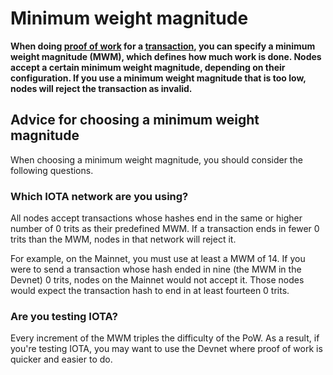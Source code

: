 # Minimum weight magnitude

**When doing [proof of work](../transactions/proof-of-work.md) for a [transaction](../transactions/transactions.md), you can specify a minimum weight magnitude (MWM), which defines how much work is done. Nodes accept a certain minimum weight magnitude, depending on their configuration. If you use a minimum weight magnitude that is too low, nodes will reject the transaction as invalid.**

## Advice for choosing a minimum weight magnitude

When choosing a minimum weight magnitude, you should consider the following questions.

### Which IOTA network are you using?

All nodes accept transactions whose hashes end in the same or higher number of 0 trits as their predefined MWM. If a transaction ends in fewer 0 trits than the MWM, nodes in that network will reject it.

For example, on the Mainnet, you must use at least a MWM of 14. If you were to send a transaction whose hash ended in nine (the MWM in the Devnet) 0 trits, nodes on the Mainnet would not accept it. Those nodes would expect the transaction hash to end in at least fourteen 0 trits.

### Are you testing IOTA?

Every increment of the MWM triples the difficulty of the PoW. As a result, if you're testing IOTA, you may want to use the Devnet where proof of work is quicker and easier to do.

